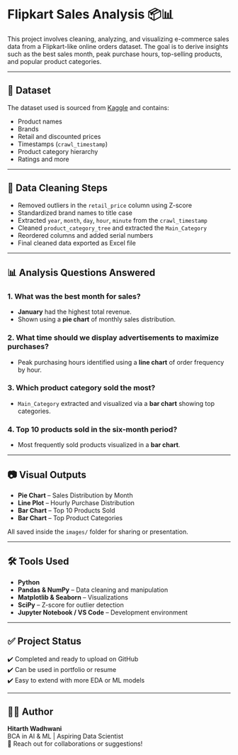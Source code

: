 # Flipkart Sales Analysis 📦📊

This project involves cleaning, analyzing, and visualizing e-commerce sales data from a Flipkart-like online orders dataset. The goal is to derive insights such as the best sales month, peak purchase hours, top-selling products, and popular product categories.

---

## 📁 Dataset

The dataset used is sourced from [Kaggle](https://www.kaggle.com/datasets/sabya40/filpkart-onlineorders) and contains:

- Product names
- Brands
- Retail and discounted prices
- Timestamps (`crawl_timestamp`)
- Product category hierarchy
- Ratings and more

---

## 🧹 Data Cleaning Steps

- Removed outliers in the `retail_price` column using Z-score
- Standardized brand names to title case
- Extracted `year`, `month`, `day`, `hour`, `minute` from the `crawl_timestamp`
- Cleaned `product_category_tree` and extracted the `Main_Category`
- Reordered columns and added serial numbers
- Final cleaned data exported as Excel file

---

## 📊 Analysis Questions Answered

### 1. **What was the best month for sales?**
- **January** had the highest total revenue.
- Shown using a **pie chart** of monthly sales distribution.

### 2. **What time should we display advertisements to maximize purchases?**
- Peak purchasing hours identified using a **line chart** of order frequency by hour.

### 3. **Which product category sold the most?**
- `Main_Category` extracted and visualized via a **bar chart** showing top categories.

### 4. **Top 10 products sold in the six-month period?**
- Most frequently sold products visualized in a **bar chart**.

---

## 📷 Visual Outputs

- **Pie Chart** – Sales Distribution by Month  
- **Line Plot** – Hourly Purchase Distribution  
- **Bar Chart** – Top 10 Products Sold  
- **Bar Chart** – Top Product Categories  

All saved inside the `images/` folder for sharing or presentation.

---

## 🛠️ Tools Used

- **Python**
- **Pandas & NumPy** – Data cleaning and manipulation
- **Matplotlib & Seaborn** – Visualizations
- **SciPy** – Z-score for outlier detection
- **Jupyter Notebook / VS Code** – Development environment

---

## ✅ Project Status

✔️ Completed and ready to upload on GitHub  
✔️ Can be used in portfolio or resume  
✔️ Easy to extend with more EDA or ML models

---

## 🙋‍♂️ Author

**Hitarth Wadhwani**  
BCA in AI & ML | Aspiring Data Scientist  
📧 Reach out for collaborations or suggestions!



